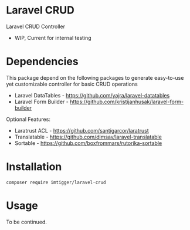 # Laravel CRUD
Laravel CRUD Controller

- WIP, Current for internal testing

# Dependencies

This package depend on the following packages to generate easy-to-use yet customizable controller for basic CRUD operations

- Laravel DataTables - https://github.com/yajra/laravel-datatables
- Laravel Form Builder - https://github.com/kristijanhusak/laravel-form-builder

Optional Features:

 - Laratrust ACL - https://github.com/santigarcor/laratrust
 - Translatable - https://github.com/dimsav/laravel-translatable
 - Sortable - https://github.com/boxfrommars/rutorika-sortable


# Installation

`composer require imtigger/laravel-crud`

# Usage

To be continued.
